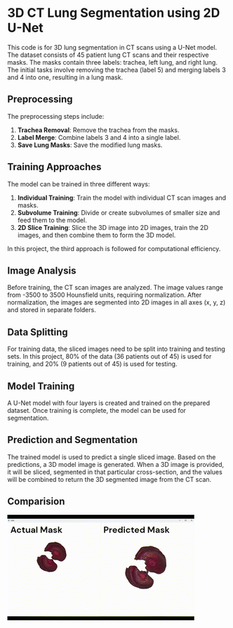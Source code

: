 #   3D CT Lung Segmentation using 2D U-Net

This code is for 3D lung segmentation in CT scans using a U-Net model. The dataset consists of 45 patient lung CT scans and their respective masks. The masks contain three labels: trachea, left lung, and right lung. The initial tasks involve removing the trachea (label 5) and merging labels 3 and 4 into one, resulting in a lung mask.

## Preprocessing

The preprocessing steps include:

1.  **Trachea Removal**: Remove the trachea from the masks.
2.  **Label Merge**: Combine labels 3 and 4 into a single label.
3.  **Save Lung Masks**: Save the modified lung masks.

## Training Approaches

The model can be trained in three different ways:

1.  **Individual Training**: Train the model with individual CT scan images and masks.
2.  **Subvolume Training**: Divide or create subvolumes of smaller size and feed them to the model.
3.  **2D Slice Training**: Slice the 3D image into 2D images, train the 2D images, and then combine them to form the 3D model.

In this project, the third approach is followed for computational efficiency.

## Image Analysis

Before training, the CT scan images are analyzed. The image values range from -3500 to 3500 Hounsfield units, requiring normalization. After normalization, the images are segmented into 2D images in all axes (x, y, z) and stored in separate folders.

## Data Splitting

For training data, the sliced images need to be split into training and testing sets. In this project, 80% of the data (36 patients out of 45) is used for training, and 20% (9 patients out of 45) is used for testing.

## Model Training

A U-Net model with four layers is created and trained on the prepared dataset. Once training is complete, the model can be used for segmentation.

## Prediction and Segmentation

The trained model is used to predict a single sliced image. Based on the predictions, a 3D model image is generated. When a 3D image is provided, it will be sliced, segmented in that particular cross-section, and the values will be combined to return the 3D segmented image from the CT scan.

## Comparision

![comparision](./Documentation/comparision.gif)